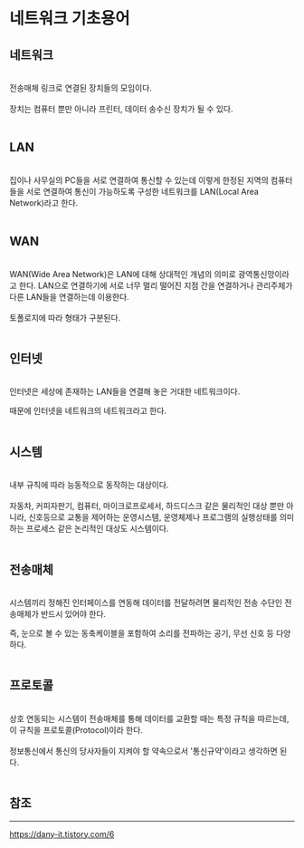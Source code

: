 네트워크 기초용어
=

## 네트워크

<br>
전송매체 링크로 연결된 장치들의 모임이다. 
<br><br>
장치는 컴퓨터 뿐만 아니라 프린터, 데이터 송수신 장치가 될 수 있다.
<br><br>

## LAN

<br>
집이나 사무실의 PC들을 서로 연결하여 통신할 수 있는데 이렇게 한정된 지역의 컴퓨터들을 서로 연결하여 통신이 가능하도록 구성한 네트워크를 LAN(Local Area Network)라고 한다.
<br><br>

## WAN

<br>
WAN(Wide Area Network)은 LAN에 대해 상대적인 개념의 의미로 광역통신망이라고 한다. LAN으로 연결하기에 서로 너무 멀리 떨어진 지점 간을 연결하거나 관리주체가 다른 LAN들을 연결하는데 이용한다. 
<br><br>
토폴로지에 따라 형태가 구분된다.
<br><br>

## 인터넷

<br>
인터넷은 세상에 존재하는 LAN들을 연결해 놓은 거대한 네트워크이다. 

때문에 인터넷을 네트워크의 네트워크라고 한다.
<br><br>

## 시스템

<br>
내부 규칙에 따라 능동적으로 동작하는 대상이다. 
<br><br>
자동차, 커피자판기, 컴퓨터, 마이크로프로세서, 하드디스크 같은 물리적인 대상 뿐만 아니라, 신호등으로 교통을 제어하는 운영시스템, 운영체제나 프로그램의 실행상태를 의미하는 프로세스 같은 논리적인 대상도 시스템이다.
<br><br>

## 전송매체

<br>
시스템끼리 정해진 인터페이스를 연동해 데이터를 전달하려면 물리적인 전송 수단인 전송매체가 반드시 있어야 한다. 

즉, 눈으로 볼 수 있는 동축케이블을 포함하여 소리를 전파하는 공기, 무선 신호 등 다양하다.
<br><br>

## 프로토콜

<br>
상호 연동되는 시스템이 전송매체를 통해 데이터를 교환할 때는 특정 규칙을 따르는데, 이 규칙을 프로토콜(Protocol)이라 한다. 
<br><br>
정보통신에서 통신의 당사자들이 지켜야 할 약속으로서 '통신규약'이라고 생각하면 된다.
<br><br>

## 참조
---
https://dany-it.tistory.com/6